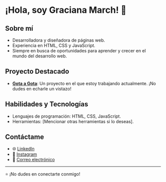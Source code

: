 # ¡Hola, soy Graciana March! 👋

## Sobre mí
- Desarrolladora y diseñadora de páginas web.
- Experiencia en HTML, CSS y JavaScript.
- Siempre en busca de oportunidades para aprender y crecer en el mundo del desarrollo web.

## Proyecto Destacado
- **[Gota a Gota](https://github.com/gracimarch/drop-by-drop)**: Un proyecto en el que estoy trabajando actualmente. ¡No dudes en echarle un vistazo!

## Habilidades y Tecnologías
- Lenguajes de programación: HTML, CSS, JavaScript.
- Herramientas: [Mencionar otras herramientas si lo deseas].

## Contáctame
- 🌐 [LinkedIn](https://www.linkedin.com/in/gracimarch/)
- 📸 [Instagram](https://www.instagram.com/graciimarch/)
- 📧 [Correo electrónico](mailto:gracianamarch1@gmail.com)

---

⭐ ¡No dudes en conectarte conmigo!
